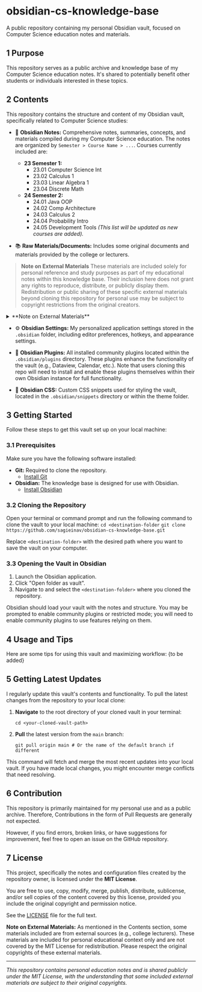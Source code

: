 # obsidian-cs-knowledge-base

A public repository containing my personal Obsidian vault, focused on Computer Science education notes and materials.
## 1 Purpose

This repository serves as a public archive and knowledge base of my Computer Science education notes. It's shared to potentially benefit other students or individuals interested in these topics.
## 2 Contents

This repository contains the structure and content of my Obsidian vault, specifically related to Computer Science studies:

-   📄 **Obsidian Notes:** Comprehensive notes, summaries, concepts, and materials compiled during my Computer Science education. The notes are organized by `Semester > Course Name > ...`. Courses currently included are:
    -   **23 Semester 1:**
        -   23.01 Computer Science Int
        -   23.02 Calculus 1
        -   23.03 Linear Algebra 1
        -   23.04 Discrete Math
    -   **24 Semester 2:**
        -   24.01 Java OOP
        -   24.02 Comp Architecture
        -   24.03 Calculus 2
        -   24.04 Probability Intro
        -   24.05 Development Tools
    *(This list will be updated as new courses are added).*

-   📚 **Raw Materials/Documents:** Includes some original documents and materials provided by the college or lecturers.
 > **Note on External Materials**
   These materials are included solely for personal reference and study purposes as part of my educational notes within this knowledge base. Their inclusion here does not grant any rights to reproduce, distribute, or publicly display them. Redistribution or public sharing of these specific external materials beyond cloning this repository for personal use may be subject to copyright restrictions from the original creators.

<details>
  <summary> **Note on External Materials** </summary>
   These materials are included solely for personal reference and study purposes as part of my educational notes within this knowledge base. Their inclusion here does not grant any rights to reproduce, distribute, or publicly display them. Redistribution or public sharing of these specific external materials beyond cloning this repository for personal use may be subject to copyright restrictions from the original creators.
</details>

-   ⚙️ **Obsidian Settings:** My personalized application settings stored in the `.obsidian` folder, including editor preferences, hotkeys, and appearance settings.

-   🔌 **Obsidian Plugins:** All installed community plugins located within the `.obsidian/plugins` directory. These plugins enhance the functionality of the vault (e.g., Dataview, Calendar, etc.). Note that users cloning this repo will need to install and enable these plugins themselves within their own Obsidian instance for full functionality.

-   🎨 **Obsidian CSS:** Custom CSS snippets used for styling the vault, located in the `.obsidian/snippets` directory or within the theme folder.

## 3 Getting Started

Follow these steps to get this vault set up on your local machine:

### 3.1 Prerequisites

Make sure you have the following software installed:

*   **Git:** Required to clone the repository.
    *   [Install Git](https://git-scm.com/downloads)
*   **Obsidian:** The knowledge base is designed for use with Obsidian.
    *   [Install Obsidian](https://obsidian.md/download)

### 3.2 Cloning the Repository

Open your terminal or command prompt and run the following command to clone the vault to your local machine:
`cd <destination-folder`
`git clone https://github.com/sagieinav/obsidian-cs-knowledge-base.git`

Replace `<destination-folder>` with the desired path where you want to save the vault on your computer.

### 3.3 Opening the Vault in Obsidian

1.  Launch the Obsidian application.
2.  Click "Open folder as vault".
3.  Navigate to and select the `<destination-folder>` where you cloned the repository.

Obsidian should load your vault with the notes and structure. You may be prompted to enable community plugins or restricted mode; you will need to enable community plugins to use features relying on them.
## 4 Usage and Tips

Here are some tips for using this vault and maximizing workflow:
{to be added}
## 5 Getting Latest Updates

I regularly update this vault's contents and functionality.
To pull the latest changes from the repository to your local clone:

1.  **Navigate** to the root directory of your cloned vault in your terminal:

    `cd <your-cloned-vault-path>`

2.  **Pull** the latest version from the `main` branch:

    `git pull origin main # Or the name of the default branch if different`


This command will fetch and merge the most recent updates into your local vault. If you have made local changes, you might encounter merge conflicts that need resolving.
## 6 Contribution

This repository is primarily maintained for my personal use and as a public archive. Therefore, Contributions in the form of Pull Requests are generally not expected.

However, if you find errors, broken links, or have suggestions for improvement, feel free to open an issue on the GitHub repository.
## 7 License

This project, specifically the notes and configuration files created by the repository owner, is licensed under the **MIT License**.

You are free to use, copy, modify, merge, publish, distribute, sublicense, and/or sell copies of the content covered by this license, provided you include the original copyright and permission notice.

See the [LICENSE](LICENSE.md) file for the full text.

**Note on External Materials:** As mentioned in the Contents section, some materials included are from external sources (e.g., college lecturers). These materials are included for personal educational context only and are not covered by the MIT License for redistribution. Please respect the original copyrights of these external materials.

---

*This repository contains personal education notes and is shared publicly under the MIT License, with the understanding that some included external materials are subject to their original copyrights.*